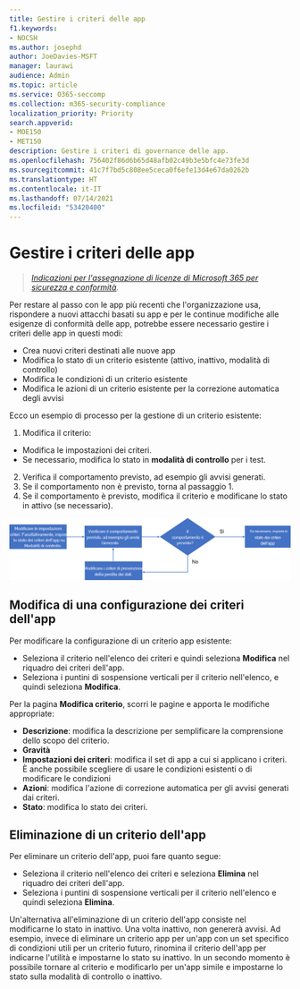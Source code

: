 ```yaml
---
title: Gestire i criteri delle app
f1.keywords:
- NOCSH
ms.author: josephd
author: JoeDavies-MSFT
manager: laurawi
audience: Admin
ms.topic: article
ms.service: O365-seccomp
ms.collection: m365-security-compliance
localization_priority: Priority
search.appverid:
- MOE150
- MET150
description: Gestire i criteri di governance delle app.
ms.openlocfilehash: 756402f86d6b65d48afb02c49b3e5bfc4e73fe3d
ms.sourcegitcommit: 41c7f7bd5c808ee5ceca0f6efe13d4e67da0262b
ms.translationtype: HT
ms.contentlocale: it-IT
ms.lasthandoff: 07/14/2021
ms.locfileid: "53420400"
---
```

# <a name="manage-app-policies"></a>Gestire i criteri delle app

>*[Indicazioni per l'assegnazione di licenze di Microsoft 365 per sicurezza e conformità](https://aka.ms/ComplianceSD).*

Per restare al passo con le app più recenti che l'organizzazione usa, rispondere a nuovi attacchi basati su app e per le continue modifiche alle esigenze di conformità delle app, potrebbe essere necessario gestire i criteri delle app in questi modi:

- Crea nuovi criteri destinati alle nuove app
- Modifica lo stato di un criterio esistente (attivo, inattivo, modalità di controllo)
- Modifica le condizioni di un criterio esistente
- Modifica le azioni di un criterio esistente per la correzione automatica degli avvisi

Ecco un esempio di processo per la gestione di un criterio esistente:

1. Modifica il criterio:

  - Modifica le impostazioni dei criteri.
  - Se necessario, modifica lo stato in **modalità di controllo** per i test.

2. Verifica il comportamento previsto, ad esempio gli avvisi generati.
1. Se il comportamento non è previsto, torna al passaggio 1.
1. Se il comportamento è previsto, modifica il criterio e modificane lo stato in attivo (se necessario).

![Flusso di lavoro per la gestione dei criteri dell'app](../media/manage-app-protection-governance/mapg-manage-policy-process.png)

## <a name="editing-an-app-policy-configuration"></a>Modifica di una configurazione dei criteri dell'app

Per modificare la configurazione di un criterio app esistente:

- Seleziona il criterio nell'elenco dei criteri e quindi seleziona **Modifica** nel riquadro dei criteri dell'app.
- Seleziona i puntini di sospensione verticali per il criterio nell'elenco, e quindi seleziona **Modifica**.

Per la pagina **Modifica criterio**, scorri le pagine e apporta le modifiche appropriate:

- **Descrizione**: modifica la descrizione per semplificare la comprensione dello scopo del criterio.
- **Gravità**
- **Impostazioni dei criteri**: modifica il set di app a cui si applicano i criteri. È anche possibile scegliere di usare le condizioni esistenti o di modificare le condizioni
- **Azioni**: modifica l'azione di correzione automatica per gli avvisi generati dai criteri.
- **Stato**: modifica lo stato dei criteri.

## <a name="deleting-an-app-policy"></a>Eliminazione di un criterio dell'app

Per eliminare un criterio dell'app, puoi fare quanto segue:

- Seleziona il criterio nell'elenco dei criteri e seleziona **Elimina** nel riquadro dei criteri dell'app.
- Seleziona i puntini di sospensione verticali per il criterio nell'elenco e quindi seleziona **Elimina**.

Un'alternativa all'eliminazione di un criterio dell'app consiste nel modificarne lo stato in inattivo. Una volta inattivo, non genererà avvisi. Ad esempio, invece di eliminare un criterio app per un'app con un set specifico di condizioni utili per un criterio futuro, rinomina il criterio dell'app per indicarne l'utilità e impostarne lo stato su inattivo. In un secondo momento è possibile tornare al criterio e modificarlo per un'app simile e impostarne lo stato sulla modalità di controllo o inattivo.
